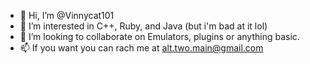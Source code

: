 - 👋 Hi, I’m @Vinnycat101
- 👀 I’m interested in C++, Ruby, and Java (but i'm bad at it lol)
- 💞️ I’m looking to collaborate on Emulators, plugins or anything basic.
- 📫 If you want you can rach me at alt.two.main@gmail.com

<!---
Vinnycat101/Vinnycat101 is a ✨ special ✨ repository because its `README.md` (this file) appears on your GitHub profile.
You can click the Preview link to take a look at your changes.
--->
